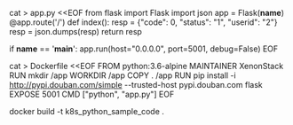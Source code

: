 cat > app.py <<EOF
from flask import Flask
import json
app = Flask(__name__)
@app.route('/')
def index():
    resp = {"code": 0, "status": "1", "userid": "2"}
    resp = json.dumps(resp)
    return resp

if __name__ == '__main__':
    app.run(host="0.0.0.0", port=5001, debug=False)
EOF

cat > Dockerfile <<EOF
FROM python:3.6-alpine
MAINTAINER XenonStack
RUN mkdir /app
WORKDIR /app
COPY . /app
RUN pip install -i http://pypi.douban.com/simple --trusted-host pypi.douban.com flask
EXPOSE 5001
CMD ["python", "app.py"]
EOF

docker build -t k8s_python_sample_code .

